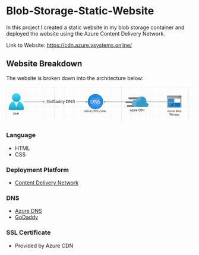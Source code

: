 # Blob-Storage-Static-Website
In this project I created a static website in my blob storage container and deployed the website using the Azure Content Delivery Network.

Link to Website: https://cdn.azure.vsystems.online/


## Website Breakdown

The website is broken down into the architecture below:

![storage-website](https://github.com/rjones18/Images/blob/main/azurecdn.png)

### Language 

- HTML 
- CSS


### Deployment Platform

- [Content Delivery Network](https://azure.microsoft.com/en-us/services/cdn/)


### DNS

- [Azure DNS](https://azure.microsoft.com/en-us/services/dns/#overview)
- [GoDaddy](https://www.godaddy.com/)


### SSL Certificate

- Provided by Azure CDN


